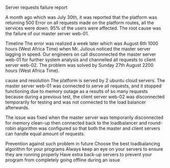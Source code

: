 Server requests failure report

A month ago which was July 30th, it was reported that the platform was returning 500 Error on all requests made on the platform routes, all the services were down. 95% of the users were affected. The root cause was the failure of our master server web-01.
>
Timeline
The error was realized a week later which was August 6th 1000 hours (West Africa Time) when Mr. Julious noticed the master server lagging in speed. Our engineers on call disconnected the master server web-01 for further system analysis and channelled all requests to client server web-02. The problem was solved by Sunday 27th August 2200 hours (West Africa Time).
>
cause and resolution
The platform is served by 2 ubuntu cloud servers. The master server web-01 was connected to serve all requests, and it stopped functioning due to memory outage as a results of so many requests because during a previous test, the client server web-02 was disconnected temporarily for testing and was not connected to the load balancer afterwards.
>
The issue was fixed when the master server was temporarily disconnected for memory clean-up then connected back to the loadbalancer and round-robin algorithm was configured so that both the master and client servers can handle equal amount of requests.
>
Prevention against such problem in future
Choose the best loadbalancing algorithm for your programs
Always keep an eye on your servers to ensure they are running properly
Have extra back-up servers to prevent your program from completely going offline during an issue
